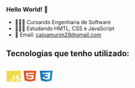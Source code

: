 ### Hello World! 👋


- 👨🏼‍💻 Cursando Engenharia de Software
- 👨🏼‍🎓 Estudando HMTL, CSS e JavaScript
- 💬 Email: caioamurim29@gmail.com
## Tecnologias que tenho utilizado:
<div
style="display: inline_block"><br>
  <img align="center" alt="Caio-Js" height="30" width="40" src="https://raw.githubusercontent.com/devicons/devicon/master/icons/javascript/javascript-plain.svg">
  <img align="center" alt="Caio-HTML" height="30" width="40" src="https://raw.githubusercontent.com/devicons/devicon/master/icons/html5/html5-original.svg">
  <img align="center" alt="Caio-CSS" height="30" width="40" src="https://raw.githubusercontent.com/devicons/devicon/master/icons/css3/css3-original.svg">
</div>
